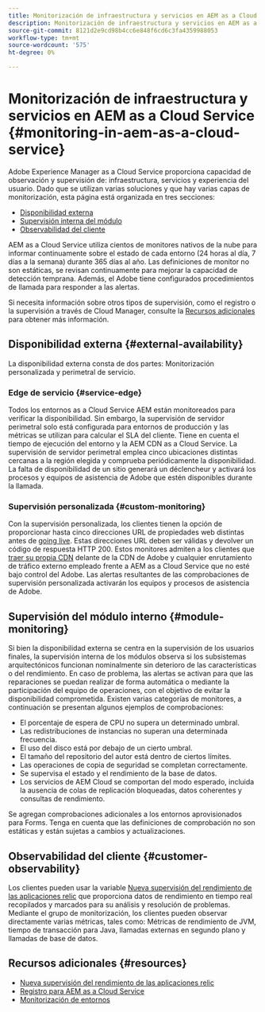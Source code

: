 ```yaml
---
title: Monitorización de infraestructura y servicios en AEM as a Cloud Service
description: Monitorización de infraestructura y servicios en AEM as a Cloud Service
source-git-commit: 8121d2e9cd98b4cc6e848f6cd6c3fa4359988053
workflow-type: tm+mt
source-wordcount: '575'
ht-degree: 0%

---
```



# Monitorización de infraestructura y servicios en AEM as a Cloud Service {#monitoring-in-aem-as-a-cloud-service}

Adobe Experience Manager as a Cloud Service proporciona capacidad de observación y supervisión de: infraestructura, servicios y experiencia del usuario. Dado que se utilizan varias soluciones y que hay varias capas de monitorización, esta página está organizada en tres secciones:

* [Disponibilidad externa](#external-availability)
* [Supervisión interna del módulo](#module-monitoring)
* [Observabilidad del cliente](#customer-observability)

AEM as a Cloud Service utiliza cientos de monitores nativos de la nube para informar continuamente sobre el estado de cada entorno (24 horas al día, 7 días a la semana) durante 365 días al año. Las definiciones de monitor no son estáticas, se revisan continuamente para mejorar la capacidad de detección temprana. Además, el Adobe tiene configurados procedimientos de llamada para responder a las alertas.

Si necesita información sobre otros tipos de supervisión, como el registro o la supervisión a través de Cloud Manager, consulte la [Recursos adicionales](#resources) para obtener más información.

## Disponibilidad externa {#external-availability}

La disponibilidad externa consta de dos partes: Monitorización personalizada y perimetral de servicio.

### Edge de servicio {#service-edge}

Todos los entornos as a Cloud Service AEM están monitoreados para verificar la disponibilidad. Sin embargo, la supervisión de servidor perimetral solo está configurada para entornos de producción y las métricas se utilizan para calcular el SLA del cliente. Tiene en cuenta el tiempo de ejecución del entorno y la AEM CDN as a Cloud Service. La supervisión de servidor perimetral emplea cinco ubicaciones distintas cercanas a la región elegida y comprueba periódicamente la disponibilidad. La falta de disponibilidad de un sitio generará un déclencheur y activará los procesos y equipos de asistencia de Adobe que estén disponibles durante la llamada.

### Supervisión personalizada {#custom-monitoring}

Con la supervisión personalizada, los clientes tienen la opción de proporcionar hasta cinco direcciones URL de propiedades web distintas antes de [going live](/help/journey-migration/go-live.md). Estas direcciones URL deben ser válidas y devolver un código de respuesta HTTP 200. Estos monitores admiten a los clientes que [traer su propia CDN](/help/implementing/dispatcher/cdn.md#point-to-point-CDN) delante de la CDN de Adobe y cualquier enrutamiento de tráfico externo empleado frente a AEM as a Cloud Service que no esté bajo control del Adobe. Las alertas resultantes de las comprobaciones de supervisión personalizada activarán los equipos y procesos de asistencia de Adobe.

## Supervisión del módulo interno {#module-monitoring}

Si bien la disponibilidad externa se centra en la supervisión de los usuarios finales, la supervisión interna de los módulos observa si los subsistemas arquitectónicos funcionan nominalmente sin deterioro de las características o del rendimiento. En caso de problema, las alertas se activan para que las reparaciones se puedan realizar de forma automática o mediante la participación del equipo de operaciones, con el objetivo de evitar la disponibilidad comprometida. Existen varias categorías de monitores, a continuación se presentan algunos ejemplos de comprobaciones:

* El porcentaje de espera de CPU no supera un determinado umbral.
* Las redistribuciones de instancias no superan una determinada frecuencia.
* El uso del disco está por debajo de un cierto umbral.
* El tamaño del repositorio del autor está dentro de ciertos límites.
* Las operaciones de copia de seguridad se completan correctamente.
* Se supervisa el estado y el rendimiento de la base de datos.
* Los servicios de AEM Cloud se comportan del modo esperado, incluida la ausencia de colas de replicación bloqueadas, datos coherentes y consultas de rendimiento.

Se agregan comprobaciones adicionales a los entornos aprovisionados para Forms. Tenga en cuenta que las definiciones de comprobación no son estáticas y están sujetas a cambios y actualizaciones.

## Observabilidad del cliente {#customer-observability}

Los clientes pueden usar la variable [Nueva supervisión del rendimiento de las aplicaciones relic](https://experienceleague.adobe.com/docs/experience-manager-cloud-service/content/implementing/using-cloud-manager/user-access-new-relic.html) que proporciona datos de rendimiento en tiempo real recopilados y marcados para su análisis y resolución de problemas. Mediante el grupo de monitorización, los clientes pueden observar directamente varias métricas, tales como: Métricas de rendimiento de JVM, tiempo de transacción para Java, llamadas externas en segundo plano y llamadas de base de datos.

## Recursos adicionales {#resources}

* [Nueva supervisión del rendimiento de las aplicaciones relic](https://experienceleague.adobe.com/docs/experience-manager-cloud-service/content/implementing/using-cloud-manager/user-access-new-relic.html)
* [Registro para AEM as a Cloud Service](https://experienceleague.adobe.com/docs/experience-manager-cloud-service/content/implementing/developing/logging.html)
* [Monitorización de entornos](https://experienceleague.adobe.com/docs/experience-manager-cloud-manager/content/using/monitoring-environments.html)
